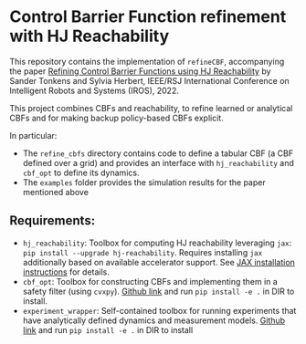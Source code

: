 # Control Barrier Function refinement with HJ Reachability
This repository contains the implementation of `refineCBF`, accompanying the paper [Refining Control Barrier Functions using HJ Reachability](https://arxiv.org/abs/2204.12507) by Sander Tonkens and Sylvia Herbert, IEEE/RSJ International Conference on Intelligent Robots and Systems (IROS), 2022. 

This project combines CBFs and reachability, to refine learned or analytical CBFs and for making backup policy-based CBFs explicit.

In particular:
- The `refine_cbfs` directory contains code to define a tabular CBF (a CBF defined over a grid) and provides an interface with `hj_reachability` and `cbf_opt` to define its dynamics.
- The `examples` folder provides the simulation results for the paper mentioned above

## Requirements:
- `hj_reachability`: Toolbox for computing HJ reachability leveraging `jax`: `pip install --upgrade hj-reachability`. 
Requires installing `jax` additionally based on available accelerator support. See [JAX installation instructions](https://github.com/google/jax#installation) for details.
- `cbf_opt`:  Toolbox for constructing CBFs and implementing them in a safety filter (using `cvxpy`). [Github link](https://github.com/stonkens/cbf_opt) and run `pip install -e .` in DIR to install.
- `experiment_wrapper`: Self-contained toolbox for running experiments that have analytically defined dynamics and measurement models. [Github link](https://github.com/stonkens/experiment_wrapper) and run `pip install -e .` in DIR to install

